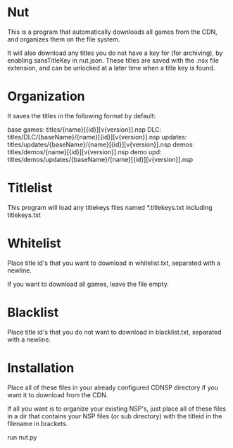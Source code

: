 # Nut
This is a program  that automatically downloads all games from the CDN, and organizes them on the file system.

It will also download any titles you do not have a key for (for archiving), by enabling sansTitleKey in nut.json.  These titles are saved with the .nsx file extension, and can be unlocked at a later time when a title key is found.

# Organization
It saves the titles in the following format by default:

base games:  titles/{name}[{id}][v{version}].nsp
DLC:         titles/DLC/{baseName}/{name}[{id}][v{version}].nsp
updates:     titles/updates/{baseName}/{name}[{id}][v{version}].nsp
demos:       titles/demos/{name}[{id}][v{version}].nsp
demo upd:    titles/demos/updates/{baseName}/{name}[{id}][v{version}].nsp

# Titlelist
This program will load any titlekeys files named \*.titlekeys.txt including titlekeys.txt

# Whitelist
Place title id's that you want to download in whitelist.txt, separated with a newline.

If you want to download all games, leave the file empty.

# Blacklist 
Place title id's that you do not want to download in blacklist.txt, separated with a newline.

# Installation
Place all of these files in your already configured CDNSP directory if you want it to download from the CDN.

If all you want is to organize your existing NSP's, just place all of these files in a dir that contains your NSP files (or sub directory) with the titleid in the filename in brackets.

run nut.py
